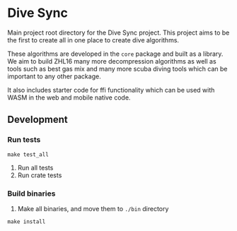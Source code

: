# Dive Sync

Main project root directory for the Dive Sync project. This project aims to be
the first to create all in one place to create dive algorithms.

These algorithms are developed in the `core` package and built as a library. We aim to build ZHL16 many more decompression algorithms as well as tools such as best gas mix and many more scuba diving tools which can be important to any other package.

It also includes starter code for ffi functionality which can be used with WASM in the web and mobile native code.

## Development

### Run tests

```
make test_all
```

1. Run all tests
2. Run crate tests

### Build binaries

1. Make all binaries, and move them to `./bin` directory

```
make install
```
